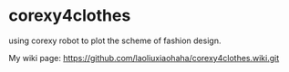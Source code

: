 # corexy4clothes
using corexy robot to plot the scheme of  fashion design.


My wiki page:  https://github.com/laoliuxiaohaha/corexy4clothes.wiki.git
